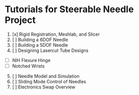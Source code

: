 # Tutorials for Steerable Needle Project

1. [x] Rigid Registration, Meshlab, and Slicer
2. [ ] Building a 6DOF Needle
3. [ ] Building a 5DOF Needle
4. [ ] Designing Lasercut Tube Designs
  - [ ] NIH Flexure Hinge
  - [ ] Notched Wrists
5. [ ] Needle Model and Simulation
6. [ ] Sliding Mode Control of Needles
7. [ ] Electronics Swap Overview
